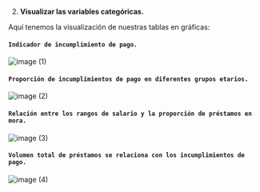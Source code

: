 2. **Visualizar las variables categóricas.**

Aquí tenemos la visualización de nuestras tablas en gráficas:

#### **`Indicador de incumplimiento de pago.`**

![image (1)](https://github.com/user-attachments/assets/44de6324-f67b-4935-b038-e1892304bdd1)

#### **`Proporción de incumplimientos de pago en diferentes grupos etarios.`**

![image (2)](https://github.com/user-attachments/assets/673f2d75-d720-4295-bc17-35a2127c2fe0)

#### **`Relación entre los rangos de salario y la proporción de préstamos en mora.`**

![image (3)](https://github.com/user-attachments/assets/d1679d25-c8f0-485f-8d04-640ec5c3a85c)

#### **`Volumen total de préstamos se relaciona con los incumplimientos de pago.`**

![image (4)](https://github.com/user-attachments/assets/64fa8e27-1929-44cd-bf3f-915db2f22bd8)

 
